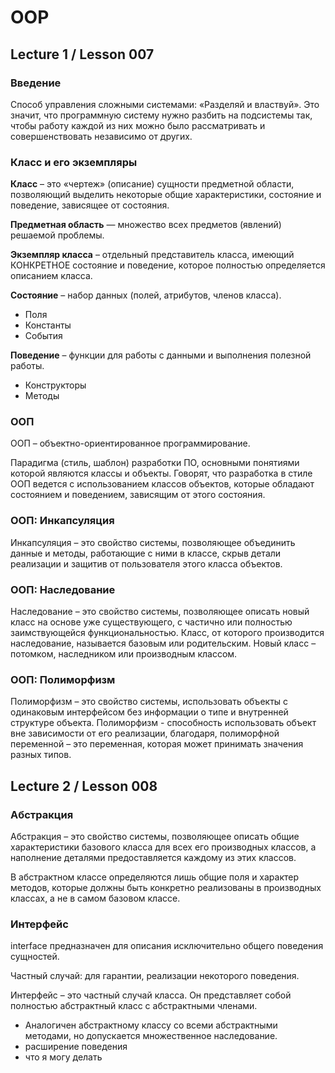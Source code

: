 # OOP

## Lecture 1 / Lesson 007

### **Введение**

Способ управления сложными системами:
«Разделяй и властвуй».
Это значит, что программную систему нужно
разбить на подсистемы так, чтобы работу каждой
из них можно было рассматривать и совершенствовать
независимо от других.

### **Класс и его экземпляры** 

**Класс** – это «чертеж» (описание) сущности
предметной области, позволяющий выделить
некоторые общие характеристики, состояние
и поведение, зависящее от состояния.

**Предметная область** — множество всех предметов
(явлений) решаемой проблемы.

**Экземпляр класса** – отдельный представитель
класса, имеющий КОНКРЕТНОЕ состояние
и поведение, которое полностью определяется
описанием класса.

**Состояние** – набор данных (полей, атрибутов,
членов класса).
* Поля
* Константы
* События

**Поведение** – функции для работы с данными
и выполнения полезной работы.
* Конструкторы
* Методы

### **ООП**
ООП – объектно-ориентированное программирование.

Парадигма (стиль, шаблон) разработки ПО, основными
понятиями которой являются классы и объекты.
Говорят, что разработка в стиле ООП ведется
с использованием классов объектов, которые
обладают состоянием и поведением, зависящим
от этого состояния.

### **ООП: Инкапсуляция**
Инкапсуляция – это свойство системы,
позволяющее объединить данные и методы, работающие
с ними в классе, скрыв детали реализации и защитив
от пользователя этого класса объектов.

### **ООП: Наследование**
Наследование – это свойство системы, позволяющее
описать новый класс на основе уже существующего,
с частично или полностью заимствующейся
функциональностью.
Класс, от которого производится наследование,
называется базовым или родительским.
Новый класс – потомком, наследником или производным
классом.

### **ООП: Полиморфизм**
Полиморфизм – это свойство системы, использовать
объекты с одинаковым интерфейсом без информации о
типе и внутренней структуре объекта.
Полиморфизм - способность использовать объект вне
зависимости от его реализации, благодаря,
полиморфной переменной – это переменная, которая
может принимать значения разных типов.

## Lecture 2 / Lesson 008

### **Абстракция**
Абстракция – это свойство системы, позволяющее
описать общие характеристики базового класса
для всех его производных классов, а наполнение
деталями предоставляется каждому из этих классов.

В абстрактном классе определяются лишь общие поля
и характер методов, которые должны быть конкретно
реализованы в производных классах, а не в самом
базовом классе.

### **Интерфейс**

interface предназначен для описания исключительно
общего поведения сущностей.

Частный случай: для гарантии, реализации некоторого
поведения.

Интерфейс – это частный случай класса.
Он представляет собой полностью абстрактный
класс с абстрактными членами.

* Аналогичен абстрактному классу со всеми абстрактными
 методами, но допускается множественное наследование.
* расширение поведения
* что я могу делать

